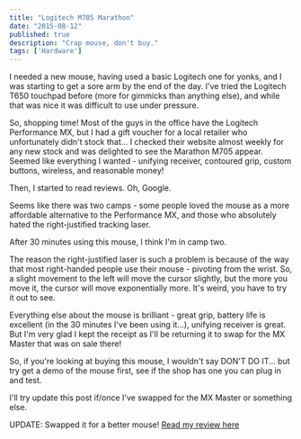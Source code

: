 ```yaml
---
title: "Logitech M705 Marathon"
date: "2015-08-12"
published: true
description: "Crap mouse, don't buy."
tags: ['Hardware']
---
```


I needed a new mouse, having used a basic Logitech one for yonks, and I was starting to get a sore arm by the end of the day. I've tried the Logitech T650 touchpad before (more for gimmicks than anything else), and while that was nice it was difficult to use under pressure.

So, shopping time! Most of the guys in the office have the Logitech Performance MX, but I had a gift voucher for a local retailer who unfortunately didn't stock that... I checked their website almost weekly for any new stock and was delighted to see the Marathon M705 appear. Seemed like everything I wanted - unifying receiver, contoured grip, custom buttons, wireless, and reasonable money!

Then, I started to read reviews. Oh, Google.

Seems like there was two camps - some people loved the mouse as a more affordable alternative to the Performance MX, and those who absolutely hated the right-justified tracking laser.

After 30 minutes using this mouse, I think I'm in camp two.

The reason the right-justified laser is such a problem is because of the way that most right-handed people use their mouse - pivoting from the wrist. So, a slight movement to the left will move the cursor slightly, but the more you move it, the cursor will move exponentially more. It's weird, you have to try it out to see.

Everything else about the mouse is brilliant - great grip, battery life is excellent (in the 30 minutes I've been using it...), unifying receiver is great. But I'm very glad I kept the receipt as I'll be returning it to swap for the MX Master that was on sale there!

So, if you're looking at buying this mouse, I wouldn't say DON'T DO IT... but try get a demo of the mouse first, see if the shop has one you can plug in and test.

I'll try update this post if/once I've swapped for the MX Master or something else.

UPDATE: Swapped it for a better mouse! [Read my review here](/logitech-mx-master/)
